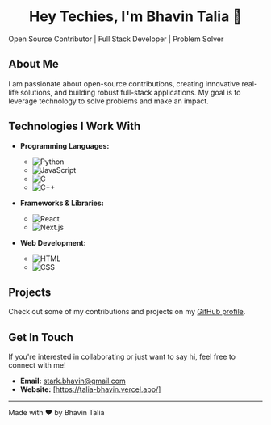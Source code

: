 <h1 align="center">Hey Techies, I'm Bhavin Talia 👋</h1>

Open Source Contributor | Full Stack Developer | Problem Solver

## About Me

I am passionate about open-source contributions, creating innovative real-life solutions, and building robust full-stack applications. My goal is to leverage technology to solve problems and make an impact.

## Technologies I Work With

- **Programming Languages:**
  - ![Python](https://img.shields.io/badge/Python-3776AB?style=for-the-badge&logo=python&logoColor=white)
  - ![JavaScript](https://img.shields.io/badge/JavaScript-F7DF1E?style=for-the-badge&logo=javascript&logoColor=black)
  - ![C](https://img.shields.io/badge/C-A8B9CC?style=for-the-badge&logo=c&logoColor=black)
  - ![C++](https://img.shields.io/badge/C++-00599C?style=for-the-badge&logo=cplusplus&logoColor=white)

- **Frameworks & Libraries:**
  - ![React](https://img.shields.io/badge/React-20232A?style=for-the-badge&logo=react&logoColor=61DAFB)
  - ![Next.js](https://img.shields.io/badge/Next.js-000000?style=for-the-badge&logo=nextdotjs&logoColor=white)

- **Web Development:**
  - ![HTML](https://img.shields.io/badge/HTML5-E34F26?style=for-the-badge&logo=html5&logoColor=white)
  - ![CSS](https://img.shields.io/badge/CSS3-1572B6?style=for-the-badge&logo=css3&logoColor=white)

## Projects

Check out some of my contributions and projects on my [GitHub profile](https://github.com/StarKBhaviN).

## Get In Touch

If you're interested in collaborating or just want to say hi, feel free to connect with me!

- **Email:** [stark.bhavin@gmail.com](mailto:stark.bhavin@gmail.com)
- **Website:** [https://talia-bhavin.vercel.app/]
 
---

Made with ❤️ by Bhavin Talia
